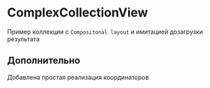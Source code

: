 # ComplexCollectionView

Пример коллекции с `Compositonal layout` и имитацией дозагрузки результата

## Дополнительно

Добавлена простая реализация координаторов
